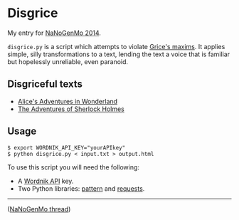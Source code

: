 Disgrice
========

My entry for [NaNoGenMo 2014][nanogenmo2014].

`disgrice.py` is a script which attempts to violate [Grice's maxims][grice].
It applies simple, silly transformations to a text, lending the text a voice
that is familiar but hopelessly unreliable, even paranoid.


Disgriceful texts
-----------------

  * [Alice's Adventures in Wonderland][alice]
  * [The Adventures of Sherlock Holmes][holmes]


Usage
-----

    $ export WORDNIK_API_KEY="yourAPIkey"
    $ python disgrice.py < input.txt > output.html

To use this script you will need the following:

  * A [Wordnik API][wordnik_api] key.
  * Two Python libraries: [pattern][pattern] and [requests][requests].


<hr>

([NaNoGenMo thread](https://github.com/dariusk/NaNoGenMo-2014/issues/33))

[alice]: http://solus.fm/2014/nanogenmo/alice.html
[holmes]: http://solus.fm/2014/nanogenmo/holmes.html

[grice]: http://www.sas.upenn.edu/~haroldfs/dravling/grice.html
[nanogenmo2014]: https://github.com/dariusk/NaNoGenMo-2014
[pattern]: http://www.clips.ua.ac.be/pages/pattern
[requests]: http://docs.python-requests.org/en/latest/
[wordnik_api]: http://developer.wordnik.com/
